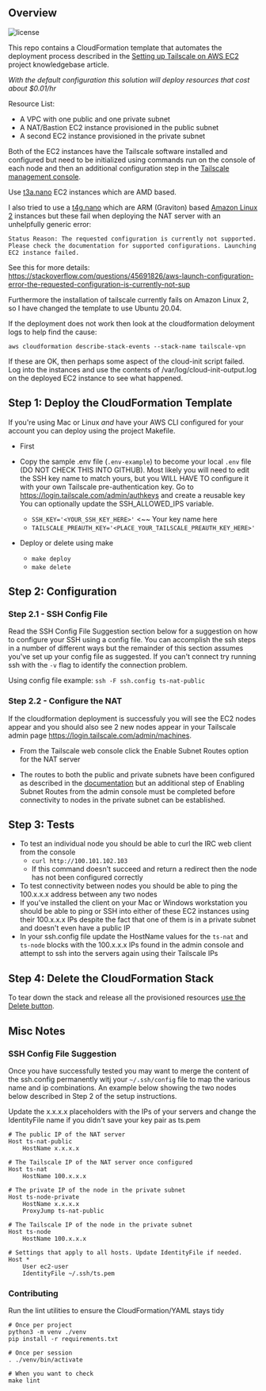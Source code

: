 ## Overview

![license](https://img.shields.io/badge/license-MIT-green)

This repo contains a CloudFormation template that automates the deployment process described in the [Setting up Tailscale on AWS EC2](https://tailscale.com/kb/1021/install-aws) project knowledgebase article.

_With the default configuration this solution will deploy resources that cost about $0.01/hr_

Resource List:

* A VPC with one public and one private subnet
* A NAT/Bastion EC2 instance provisioned in the public subnet
* A second EC2 instance provisioned in the private subnet

Both of the EC2 instances have the Tailscale software installed and configured but need to be initialized using commands run on the console of each node and then an additional configuration step in the [Tailscale management console](https://login2.tailscale.io/admin).

Use [t3a.nano](https://aws.amazon.com/ec2/instance-types/t3/) EC2 instances which are AMD based.

I also tried to use a [t4g.nano](https://aws.amazon.com/ec2/instance-types/t4/) which are ARM (Graviton) based [Amazon Linux 2](https://aws.amazon.com/amazon-linux-2/) instances but these fail when deploying the NAT server with an unhelpfully generic error:

`Status Reason: The requested configuration is currently not supported. Please check the documentation for supported configurations. Launching EC2 instance failed.`

See this for more details: https://stackoverflow.com/questions/45691826/aws-launch-configuration-error-the-requested-configuration-is-currently-not-sup

Furthermore the installation of tailscale currently fails on Amazon Linux 2, so I have changed the template to use Ubuntu 20.04.

If the deployment does not work then look at the cloudformation deloyment logs to help find the cause:

`aws cloudformation describe-stack-events --stack-name tailscale-vpn`

If these are OK, then perhaps some aspect of the cloud-init script failed.  Log into the instances and use the contents of /var/log/cloud-init-output.log on the deployed EC2 instance to see what happened.


## Step 1: Deploy the CloudFormation Template

If you're using Mac or Linux _and_ have your AWS CLI configured for your account you can deploy using the project Makefile.  

* First

* Copy the sample .env file (`.env-example`) to become your local `.env` file (DO NOT CHECK THIS INTO GITHUB).  Most likely you will need to edit the SSH key name to match yours, but you WILL HAVE TO configure it with your own Tailscale pre-authentication key.  Go to https://login.tailscale.com/admin/authkeys and create a reusable key You can optionally update the SSH_ALLOWED_IPS variable.
  * `SSH_KEY='<YOUR_SSH_KEY_HERE>'` <~~ Your key name here
  * `TAILSCALE_PREAUTH_KEY='<PLACE_YOUR_TAILSCALE_PREAUTH_KEY_HERE>'`


* Deploy or delete using make
  * `make deploy`
  * `make delete`

## Step 2: Configuration

### Step 2.1 - SSH Config File

Read the SSH Config File Suggestion section below for a suggestion on how to configure your SSH using a config file. You can accomplish the ssh steps in a number of different ways but the remainder of this section assumes you've set up your config file as suggested. If you can't connect try running ssh with the `-v` flag to identify the connection problem.

Using config file example: `ssh -F ssh.config ts-nat-public`

### Step 2.2 - Configure the NAT 

If the cloudformation deployment is successfuly you will see the EC2 nodes appear and you should also see 2 new nodes appear in your Tailscale admin page https://login.tailscale.com/admin/machines.

* From the Tailscale web console click the Enable Subnet Routes option for the NAT server

* The routes to both the public and private subnets have been configured as described in the [documentation](https://tailscale.com/kb/1019/install-subnets) but an additional step of Enabling Subnet Routes from the admin console must be completed before connectivity to nodes in the private subnet can be established.

## Step 3: Tests

* To test an individual node you should be able to curl the IRC web client from the console
  * `curl http://100.101.102.103`
  * If this command doesn't succeed and return a redirect then the node has not been configured correctly
* To test connectivity between nodes you should be able to ping the 100.x.x.x address between any two nodes
* If you've installed the client on your Mac or Windows workstation you should be able to ping or SSH into either of these EC2 instances using their 100.x.x.x IPs despite the fact that one of them is in a private subnet and doesn't even have a public IP
* In your ssh.config file update the HostName values for the `ts-nat` and `ts-node` blocks with the 100.x.x.x IPs found in the admin console and attempt to ssh into the servers again using their Tailscale IPs

## Step 4: Delete the CloudFormation Stack

To tear down the stack and release all the provisioned resources [use the Delete button](https://docs.aws.amazon.com/AWSCloudFormation/latest/UserGuide/cfn-console-delete-stack.html).

## Misc Notes

### SSH Config File Suggestion

Once you have successfully tested you may want to merge the content of the ssh.config permanently witj your `~/.ssh/config` file to map the various name and ip combinations. An example below showing the two nodes below described in Step 2 of the setup instructions.

Update the x.x.x.x placeholders with the IPs of your servers and change the IdentityFile name if you didn't save your key pair as ts.pem

```
# The public IP of the NAT server
Host ts-nat-public
	HostName x.x.x.x

# The Tailscale IP of the NAT server once configured
Host ts-nat
	HostName 100.x.x.x

# The private IP of the node in the private subnet
Host ts-node-private
    HostName x.x.x.x
    ProxyJump ts-nat-public

# The Tailscale IP of the node in the private subnet
Host ts-node
    HostName 100.x.x.x

# Settings that apply to all hosts. Update IdentityFile if needed.
Host *
	User ec2-user
    IdentityFile ~/.ssh/ts.pem
```

### Contributing

Run the lint utilities to ensure the CloudFormation/YAML stays tidy

```
# Once per project
python3 -m venv ./venv
pip install -r requirements.txt

# Once per session
. ./venv/bin/activate

# When you want to check
make lint
```
